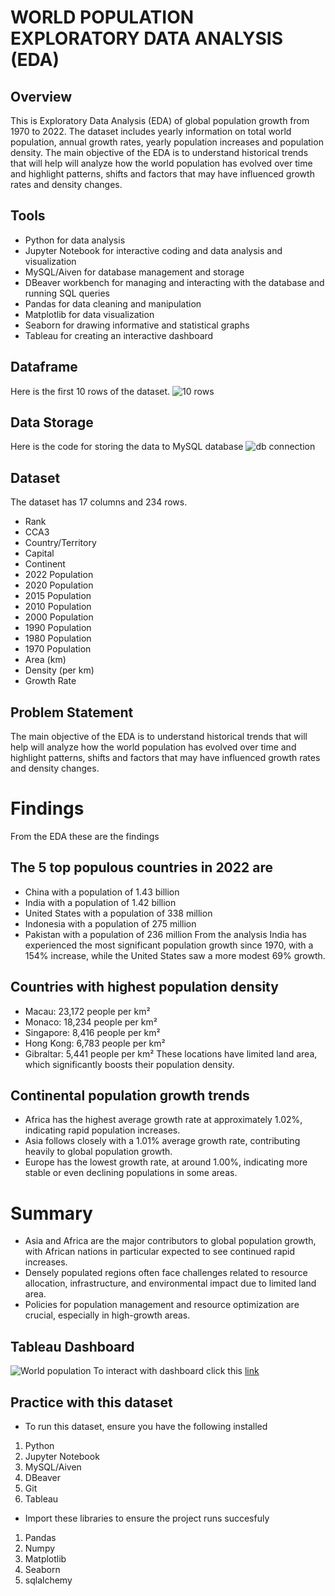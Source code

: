# WORLD POPULATION EXPLORATORY DATA ANALYSIS (EDA)
## Overview
This is Exploratory Data Analysis (EDA) of global population growth from 1970 to 2022. The dataset includes yearly information on total world population, annual growth rates, yearly population increases and population density. The main objective of the EDA is to understand historical trends that will help will analyze how the world population has evolved over time and highlight patterns, shifts and factors that may have influenced growth rates and density changes.
## Tools
* Python for data analysis
* Jupyter Notebook for interactive coding and data analysis and visualization
* MySQL/Aiven for database management and storage
* DBeaver workbench for managing and interacting with the database and running SQL queries
* Pandas for data cleaning and manipulation
* Matplotlib for data visualization
* Seaborn for drawing informative and statistical graphs
* Tableau for creating an interactive dashboard
## Dataframe 
Here is the first 10 rows of the dataset.
![10 rows](https://github.com/user-attachments/assets/96bc9703-7aa3-46f1-966a-3eba4213fd90)
## Data Storage
Here is the code for storing the data to MySQL database
![db connection](https://github.com/user-attachments/assets/24fa7c40-b600-470b-a9d6-aa1d8cc0be48)
## Dataset
The dataset has 17 columns and 234 rows.
* Rank
* CCA3
* Country/Territory
* Capital
* Continent
* 2022 Population
* 2020 Population
* 2015 Population
* 2010 Population
* 2000 Population
* 1990 Population
* 1980 Population
* 1970 Population
* Area (km)
* Density (per km)
* Growth Rate
## Problem Statement
The main objective of the EDA is to understand historical trends that will help will analyze how the world population has evolved over time and highlight patterns, shifts and factors that may have influenced growth rates and density changes.
# Findings
From the EDA these are the findings
## The 5 top populous countries in 2022 are
* China with a population of 1.43 billion
* India with a population of 1.42 billion
* United States with a population of 338 million
* Indonesia with a population of 275 million
* Pakistan with a population of 236 million
From the analysis India has experienced the most significant population growth since 1970, with a 154% increase, while the United States saw a more modest 69% growth.
## Countries with highest population density 
* Macau: 23,172 people per km²
* Monaco: 18,234 people per km²
* Singapore: 8,416 people per km²
* Hong Kong: 6,783 people per km²
* Gibraltar: 5,441 people per km²
These locations have limited land area, which significantly boosts their population density.
## Continental population growth trends
* Africa has the highest average growth rate at approximately 1.02%, indicating rapid population increases.
* Asia follows closely with a 1.01% average growth rate, contributing heavily to global population growth.
* Europe has the lowest growth rate, at around 1.00%, indicating more stable or even declining populations in some areas.
# Summary
* Asia and Africa are the major contributors to global population growth, with African nations in particular expected to see continued rapid increases.
* Densely populated regions often face challenges related to resource allocation, infrastructure, and environmental impact due to limited land area.
* Policies for population management and resource optimization are crucial, especially in high-growth areas.

## Tableau Dashboard
![World population](https://github.com/user-attachments/assets/83cf6a44-e177-459a-afcf-87e32eb660e0)
To interact with dashboard click this [link](https://public.tableau.com/views/WorldPopulation_17303870067060/Worldpopulation?:language=en-US&:sid=&:redirect=auth&:display_count=n&:origin=viz_share_link)
## Practice with this dataset
* To run this dataset, ensure you have the following installed 
1. Python
2. Jupyter Notebook
3. MySQL/Aiven
4. DBeaver
5. Git
6. Tableau
* Import these libraries to ensure the project runs succesfuly
1. Pandas
2. Numpy
3. Matplotlib
4. Seaborn
5. sqlalchemy
